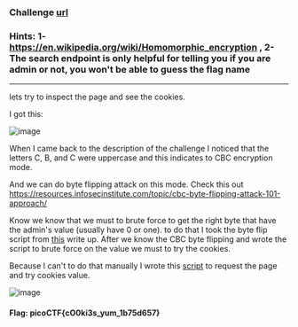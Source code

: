 ### Challenge <a href="https://play.picoctf.org/practice/challenge/124?category=1&page=1"> url<a>
### Hints: 1-https://en.wikipedia.org/wiki/Homomorphic_encryption , 2-The search endpoint is only helpful for telling you if you are admin or not, you won't be able to guess the flag name
------------------------------------------------------------------------------------------------------------------------------------
lets try to inspect the page and see the cookies.

I got this:

![image](https://user-images.githubusercontent.com/95076839/157493278-7a7bc1f1-7e80-4a79-9ca5-1246d20e9d04.png)

When I came back to the description of the challenge I noticed that the letters C, B, and C were uppercase
and this indicates to CBC encryption mode.

And we can do byte flipping attack on this mode. Check this out https://resources.infosecinstitute.com/topic/cbc-byte-flipping-attack-101-approach/

Know we know that we must to brute force to get the right byte that have the admin's value (usually have 0 or one).
to do that I took the byte flip script from <a href="https://github.com/HHousen/PicoCTF-2021/blob/master/Web%20Exploitation/More%20Cookies/script.py">this</a> write up. 
After we know the CBC byte flipping and wrote the script to brute force on the value we must to try the cookies.

Because I can't to do that manually I wrote this <a href="https://github.com/endline01/endline01/blob/main/Write%20UPs/picoCTF/Web%20exploitation/More%20cookies/MoreCookie.py"> script</a> to request the page and try cookies value.
  
![image](https://user-images.githubusercontent.com/95076839/157499372-807ca0df-8a00-416a-80d8-6f07e5796ba3.png)
  
#### Flag: picoCTF{cO0ki3s_yum_1b75d657}
